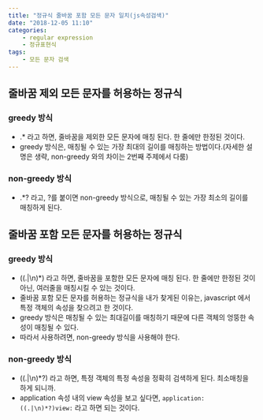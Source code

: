 ```yaml
---
title: "정규식 줄바꿈 포함 모든 문자 일치(js속성검색)"
date: "2018-12-05 11:10"
categories:
    - regular expression
    - 정규표현식 
tags:
    - 모든 문자 검색
---
```


## 줄바꿈 제외 모든 문자를 허용하는 정규식
### greedy 방식
- .* 라고 하면, 줄바꿈을 제외한 모든 문자에 매칭 된다. 한 줄에만 한정된 것이다.
- greedy 방식은, 매칭될 수 있는 가장 최대의 길이를 매칭하는 방법이다.(자세한 설명은 생략, non-greedy 와의 차이는 2번째 주제에서 다룸)

### non-greedy 방식
- .*? 라고, ?를 붙이면 non-greedy 방식으로, 매칭될 수 있는 가장 최소의 길이를 매칭하게 된다.
  
## 줄바꿈 포함 모든 문자를 허용하는 정규식
### greedy 방식
- ((.\|\n)*) 라고 하면, 줄바꿈을 포함한 모든 문자에 매칭 된다. 한 줄에만 한정된 것이 아닌, 여러줄을 매칭시킬 수 있는 것이다.
- 줄바꿈 포함 모든 문자를 허용하는 정규식을 내가 찾게된 이유는, javascript 에서 특정 객체의 속성을 찾으려고 한 것이다.
- greedy 방식은 매칭될 수 있는 최대길이를 매칭하기 때문에 다른 객체의 엉뚱한 속성이 매칭될 수 있다.
- 따라서 사용하려면, non-greedy 방식을 사용해야 한다. 
### non-greedy 방식
- ((.|\n)*?) 라고 하면, 특정 객체의 특정 속성을 정확히 검색하게 된다. 최소매칭을 하게 되니까.
- application 속성 내의 view 속성을 보고 싶다면, ```application:((.|\n)*?)view:``` 라고 하면 되는 것이다.